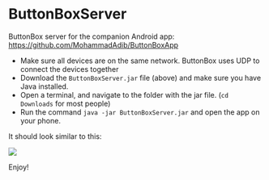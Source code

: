 # ButtonBoxServer
ButtonBox server for the companion Android app: https://github.com/MohammadAdib/ButtonBoxApp 

- Make sure all devices are on the same network. ButtonBox uses UDP to connect the devices together
- Download the ```ButtonBoxServer.jar``` file (above) and make sure you have Java installed.
- Open a terminal, and navigate to the folder with the jar file. (```cd Downloads``` for most people)
- Run the command ```java -jar ButtonBoxServer.jar``` and open the app on your phone. 


It should look similar to this:

![](http://puu.sh/EGjeR/7f1df15c69.png)

Enjoy!
